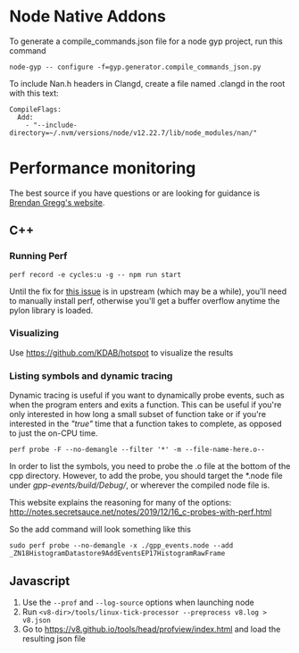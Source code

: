 # Node Native Addons

To generate a compile_commands.json file for a node gyp project, run this command
```
node-gyp -- configure -f=gyp.generator.compile_commands_json.py
```
To include Nan.h headers in Clangd, create a file named .clangd in the root with this text:
```
CompileFlags:
  Add:
    - "--include-directory=~/.nvm/versions/node/v12.22.7/lib/node_modules/nan/"
```

# Performance monitoring

The best source if you have questions or are looking for guidance is [Brendan Gregg's website](https://www.brendangregg.com/perf.html).

## C++

### Running Perf

`perf record -e cycles:u -g -- npm run start`

Until the fix for [this issue](https://lore.kernel.org/lkml/20230427012841.231729-1-yangjihong1@huawei.com/T/#u) is in upstream (which may be a while), you'll need to manually install perf, otherwise you'll get a buffer overflow anytime the pylon library is loaded.


### Visualizing

Use https://github.com/KDAB/hotspot to visualize the results

### Listing symbols and dynamic tracing

Dynamic tracing is useful if you want to dynamically probe events, such as when the program enters and exits a function. This can be useful if you're only interested in how long a small subset of function take or if you're interested in the *"true"* time that a function takes to complete, as opposed to just the on-CPU time.

`perf probe -F --no-demangle --filter '*' -m --file-name-here.o--`

In order to list the symbols, you need to probe the .o file at the bottom of the cpp directory. However, to add the probe, you should target the \*.node file under *gpp-events/build/Debug/*, or wherever the compiled node file is.

This website explains the reasoning for many of the options: http://notes.secretsauce.net/notes/2019/12/16_c-probes-with-perf.html

So the add command will look something like this

`sudo perf probe --no-demangle -x ./gpp_events.node --add _ZN18HistogramDatastore9AddEventsEP17HistogramRawFrame`

## Javascript

1. Use the `--prof` and `--log-source` options when launching node
2. Run `<v8-dir>/tools/linux-tick-processor --preprocess v8.log > v8.json`
3. Go to https://v8.github.io/tools/head/profview/index.html and load the resulting json file
